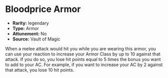 
# Bloodprice Armor

* **Rarity:** legendary
* **Type:** Armor
* **Attunement:** No
* **Source:** Vault of Magic


When a melee attack would hit you while you are wearing this armor, you can use your reaction to increase your Armor Class by up to 10 against that attack. If you do so, you lose hit points equal to 5 times the bonus you want to add to your AC. For example, if you want to increase your AC by 2 against that attack, you lose 10 hit points.
